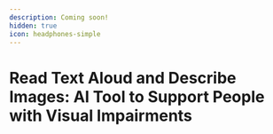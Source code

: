 ```yaml
---
description: Coming soon!
hidden: true
icon: headphones-simple
---
```


# Read Text Aloud and Describe Images: AI Tool to Support People with Visual Impairments

